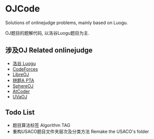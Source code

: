 # OJCode

Solutions of onlinejudge problems, mainly based on Luogu.

OJ题目的题解代码, 以洛谷Luogu题目为主.

## 涉及OJ Related onlinejudge

- [洛谷 Luogu](https://www.luogu.com.cn/)
- [CodeForces](https://codeforces.com/)
- [LibreOJ](https://loj.ac/)
- [拼题A PTA](https://pintia.cn/)
- [SphereOJ](https://www.spoj.com/)
- [AtCoder](https://atcoder.jp/)
- [UVaOJ](https://onlinejudge.org/)

## Todo List

- 题目算法标签 Algorithm TAG
- 重构USACO题目文件夹层次及分类方法 Remake the USACO's folder
